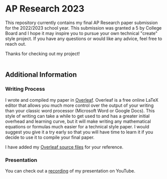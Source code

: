 # AP Research 2023
This repository currently contains my final AP Research paper submission for the 2022/2023 school year. This submission was granted a 5 by College Board and I hope it may inspire you to pursue your own technical "create" style project. If you have any questions or would like any advice, feel free to reach out.

Thanks for checking out my project!
<br/><br/>
## Additional Information
### Writing Process
I wrote and compiled my paper in [Overleaf](https://www.overleaf.com/). Overleaf is a free online LaTeX editor that allows you much more control over the output of your writing than your classic word processor (Microsoft Word or Google Docs). This style of writing can take a while to get used to and has a greater initial overhead and learning curve, but it will make writing any mathematical equations or formulas much easier for a technical style paper. I would suggest you give it a try early so that you will have time to learn it if you decide to use it to compile your final paper.

I have added my [Overleaf source files](Overleaf/) for your reference.

### Presentation
You can check out a [recording](https://youtu.be/OqukRN8MJcc) of my presentation on YouTube.
